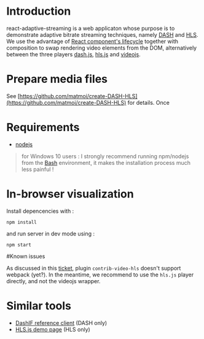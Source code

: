 # Introduction

react-adaptive-streaming is a web applicaton whose purpose is to demonstrate adaptive bitrate streaming techniques, namely [DASH](http://dashif.org/about/) and [HLS](https://developer.apple.com/streaming/). We use the advantage of [React component's lifecycle](https://facebook.github.io/react/docs/state-and-lifecycle.html) together with composition to swap rendering video elements from the DOM, alternatively between the three players [dash.js](https://github.com/Dash-Industry-Forum/dash.js), [hls.js](https://github.com/video-dev/hls.js/tree/master) and [videojs](https://github.com/videojs/video.js).

# Prepare media files

See [https://github.com/matmoi/create-DASH-HLS](https://github.com/matmoi/create-DASH-HLS) for details. Once 

# Requirements

- [nodejs](https://nodejs.org/en/download/)

> for Windows 10 users :
> I strongly recommend running npm/nodejs from the [Bash](https://msdn.microsoft.com/en-us/commandline/wsl/about) environment, it makes the installation process much less painful !

# In-browser visualization

Install depencencies with :
```
npm install
```

and run server in dev mode using :
```
npm start
```

#Known issues

As discussed in this [ticket](https://github.com/videojs/videojs-contrib-hls/issues/600), plugin `contrib-video-hls` doesn't support webpack (yet?). In the meantime, we recommend to use the `hls.js` player directly, and not the videojs wrapper.

# Similar tools

- [DashIF reference client](http://dashif.org/reference/players/javascript/latest/samples/dash-if-reference-player/index.html) (DASH only)
- [HLS.js demo page](http://video-dev.github.io/hls.js/demo/) (HLS only)